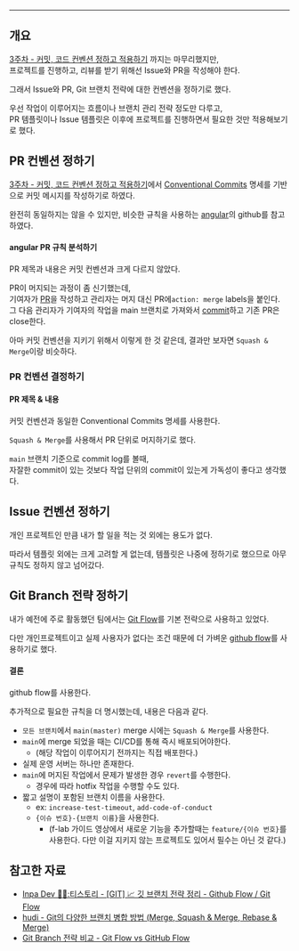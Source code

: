 - - -

## 개요 

[3주차 - 커밋, 코드 컨벤션 정하고 적용하기](flab/week3/3주차%20-%20커밋,%20코드%20컨벤션%20정하고%20적용하기.md) 까지는 마무리했지만,   
프로젝트를 진행하고, 리뷰를 받기 위해선 Issue와 PR을 작성해야 한다. 

그래서 Issue와 PR, Git 브랜치 전략에 대한 컨벤션을 정하기로 했다.

우선 작업이 이루어지는 흐름이나 브랜치 관리 전략 정도만 다루고,   
PR 템플릿이나 Issue 템플릿은 이후에 프로젝트를 진행하면서 필요한 것만 적용해보기로 했다.


## PR 컨벤션 정하기

[3주차 - 커밋, 코드 컨벤션 정하고 적용하기](flab/week3/3주차%20-%20커밋,%20코드%20컨벤션%20정하고%20적용하기.md)에서 [Conventional Commits](https://www.conventionalcommits.org/ko/v1.0.0/) 명세를 기반으로 커밋 메시지를 작성하기로 하였다.

완전히 동일하지는 않을 수 있지만, 비슷한 규칙을 사용하는 [angular](https://github.com/angular/angular)의 github를 참고하였다.

#### angular PR 규칙 분석하기

PR 제목과 내용은 커밋 컨벤션과 크게 다르지 않았다.

PR이 머지되는 과정이 좀 신기했는데,    
기여자가 [PR](https://github.com/angular/angular/pull/54746)을 작성하고 관리자는 머지 대신 PR에`action: merge` labels을 붙인다.  
그 다음 관리자가 기여자의 작업을 main 브랜치로 가져와서 [commit](https://github.com/angular/angular/commit/2258ac7a32bf83dc3e33a7ff9526b501ea95e33d)하고 기존 PR은 close한다. 

아마 커밋 컨벤션을 지키기 위해서 이렇게 한 것 같은데, 결과만 보자면 `Squash & Merge`이랑 비슷하다.

### PR 컨벤션 결정하기
#### PR 제목 & 내용 
커밋 컨벤션과 동일한 Conventional Commits 명세를 사용한다. 

`Squash & Merge`를 사용해서 PR 단위로 머지하기로 했다.

`main` 브랜치 기준으로 commit log를 볼때,  
자잘한 commit이 있는 것보다 작업 단위의 commit이 있는게 가독성이 좋다고 생각했다. 

## Issue 컨벤션 정하기
개인 프로젝트인 만큼 내가 할 일을 적는 것 외에는 용도가 없다.

따라서 템플릿 외에는 크게 고려할 게 없는데, 템플릿은 나중에 정하기로 했으므로 아무 규칙도 정하지 않고 넘어갔다.

## Git Branch 전략 정하기

내가 예전에 주로 활동했던 팀에서는 [Git Flow](https://techblog.woowahan.com/2553/)를 기본 전략으로 사용하고 있었다.

다만 개인프로젝트이고 실제 사용자가 없다는 조건 때문에 더 가벼운 [github flow](https://docs.github.com/en/get-started/using-github/github-flow)를 사용하기로 했다.

#### 결론

github flow를 사용한다. 

추가적으로 필요한 규칙을 더 명시했는데, 내용은 다음과 같다.
- `모든 브랜치`에서 `main(master)` merge 시에는 `Squash & Merge`를 사용한다.
- `main`에 merge 되었을 때는 CI/CD를 통해 즉시 배포되어야한다. 
	- (해당 작업이 이루어지기 전까지는 직접 배포한다.)
- 실제 운영 서버는 하나만 존재한다. 
- `main`에 머지된 작업에서 문제가 발생한 경우 `revert`를 수행한다.
	- 경우에 따라 hotfix 작업을 수행할 수도 있다.
- 짧고 설명이 포함된 브랜치 이름을 사용한다. 
	- ex: `increase-test-timeout`, `add-code-of-conduct`
	- `{이슈 번호}-{브랜치 이름}`을 사용한다.
		- (f-lab 가이드 영상에서 새로운 기능을 추가할때는 `feature/{이슈 번호}`를 사용한다. 다만 이걸 지키지 않는 프로젝트도 있어서 필수는 아닌 것 같다.)

## 참고한 자료
- [Inpa Dev 👨‍💻:티스토리 - [GIT] 📈 깃 브랜치 전략 정리 - Github Flow / Git Flow](https://inpa.tistory.com/entry/GIT-%E2%9A%A1%EF%B8%8F-github-flow-git-flow-%F0%9F%93%88-%EB%B8%8C%EB%9E%9C%EC%B9%98-%EC%A0%84%EB%9E%B5) 
- [hudi - Git의 다양한 브랜치 병합 방법 (Merge, Squash & Merge, Rebase & Merge)](https://hudi.blog/git-merge-squash-rebase/) 
- [Git Branch 전략 비교 - Git Flow vs GitHub Flow](https://devocean.sk.com/blog/techBoardDetail.do?ID=165571&boardType=techBlog)
